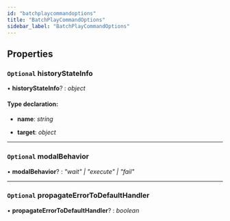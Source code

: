 ```yaml
---
id: "batchplaycommandoptions"
title: "BatchPlayCommandOptions"
sidebar_label: "BatchPlayCommandOptions"
---
```


## Properties

### `Optional` historyStateInfo

• **historyStateInfo**? : *object*

#### Type declaration:

* **name**: *string*

* **target**: *object*

___

### `Optional` modalBehavior

• **modalBehavior**? : *"wait" | "execute" | "fail"*

___

### `Optional` propagateErrorToDefaultHandler

• **propagateErrorToDefaultHandler**? : *boolean*
